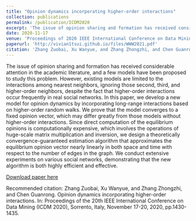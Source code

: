 ```yaml
---
title: "Opinion dynamics incorporating higher-order interactions"
collection: publications
permalink: /publication/ICDM2020
excerpt: 'The issue of opinion sharing and formation has received considerable attention in the academic literature, and a few models have been proposed to study this problem. However, existing models are limited to the interactions among nearest neighbors, ignoring those second, third, and higher-order neighbors, despite the fact that higher-order interactions occur frequently in real social networks. In this paper, we develop a new model for opinion dynamics by incorporating long-range interactions based on higher-order random walks. We prove that the model converges to a fixed opinion vector, which may differ greatly from those models without higher-order interactions. Since direct computation of the equilibrium opinions is computationally expensive, which involves the operations of huge-scale matrix multiplication and inversion, we design a theoretically convergence-guaranteed estimation algorithm that approximates the equilibrium opinion vector nearly linearly in both space and time with respect to the number of edges in the graph. We conduct extensive experiments on various social networks, demonstrating that the new algorithm is both highly efficient and effective.'
date: 2020-11-17
venue: 'Proceedings of 2020 IEEE International Conference on Data Mining (ICDM), Sorrento, Italy'
paperurl: 'http://vivian1tsui.github.io/files/WWW2021.pdf'
citation: 'Zhang Zuobai, Xu Wanyue, and Zhang Zhongzhi, and Chen Guanrong. Opinion dynamics incorporating higher-order interactions. In: Proceedings of the 20th IEEE International Conference on Data Mining (ICDM 2020), Sorrento, Italy, November 17-20, 2020, pp.1430-1435.'
---
```

The issue of opinion sharing and formation has received considerable attention in the academic literature, and a few models have been proposed to study this problem. However, existing models are limited to the interactions among nearest neighbors, ignoring those second, third, and higher-order neighbors, despite the fact that higher-order interactions occur frequently in real social networks. In this paper, we develop a new model for opinion dynamics by incorporating long-range interactions based on higher-order random walks. We prove that the model converges to a fixed opinion vector, which may differ greatly from those models without higher-order interactions. Since direct computation of the equilibrium opinions is computationally expensive, which involves the operations of huge-scale matrix multiplication and inversion, we design a theoretically convergence-guaranteed estimation algorithm that approximates the equilibrium opinion vector nearly linearly in both space and time with respect to the number of edges in the graph. We conduct extensive experiments on various social networks, demonstrating that the new algorithm is both highly efficient and effective.

[Download paper here](http://vivian1tsui.github.io/files/ICDM2020.pdf)

Recommended citation: Zhang Zuobai, Xu Wanyue, and Zhang Zhongzhi, and Chen Guanrong. Opinion dynamics incorporating higher-order interactions. In: Proceedings of the 20th IEEE International Conference on Data Mining (ICDM 2020), Sorrento, Italy, November 17-20, 2020, pp.1430-1435.
